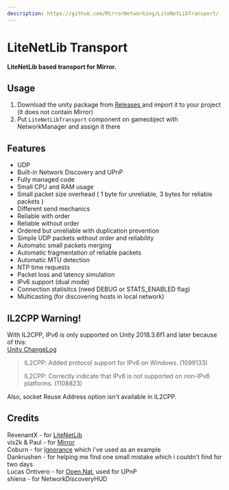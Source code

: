 ```yaml
---
description: https://github.com/MirrorNetworking/LiteNetLibTransport/
---
```


# LiteNetLib Transport

**LiteNetLib based transport for Mirror.**

## Usage <a href="#usage" id="usage"></a>

1. Download the unity package from [Releases ](https://github.com/MirrorNetworking/LiteNetLibTransport/releases)and import it to your project (it does not contain Mirror)
2. Put `LiteNetLibTransport` component on gameobject with NetworkManager and assign it there

## Features <a href="#features" id="features"></a>

* UDP
* Built-in Network Discovery and UPnP
* Fully managed code
* Small CPU and RAM usage
* Small packet size overhead ( 1 byte for unreliable, 3 bytes for reliable packets )
* Different send mechanics
* Reliable with order
* Reliable without order
* Ordered but unreliable with duplication prevention
* Simple UDP packets without order and reliability
* Automatic small packets merging
* Automatic fragmentation of reliable packets
* Automatic MTU detection
* NTP time requests
* Packet loss and latency simulation
* IPv6 support (dual mode)
* Connection statisitcs (need DEBUG or STATS\_ENABLED flag)
* Multicasting (for discovering hosts in local network)

## IL2CPP Warning! <a href="#il2cpp-warning" id="il2cpp-warning"></a>

With IL2CPP, IPv6 is only supported on Unity 2018.3.6f1 and later because of this:\
&#x20;[Unity ChangeLog](https://unity3d.com/unity/whats-new/2018.3.6)

> IL2CPP: Added protocol support for IPv6 on Windows. (1099133)
>
> IL2CPP: Correctly indicate that IPv6 is not supported on non-IPv6 platforms. (1108823)

Also, socket Reuse Address option isn't available in IL2CPP.

## Credits <a href="#credits" id="credits"></a>

RevenantX - for [LiteNetLib](https://github.com/RevenantX/LiteNetLib/releases)\
&#x20;vis2k & Paul - for [Mirror](https://assetstore.unity.com/packages/tools/network/mirror-129321)\
&#x20;Coburn - for [Ignorance](https://github.com/SoftwareGuy/Ignorance) which i've used as an example\
&#x20;Dankrushen - for helping me find one small mistake which i couldn't find for two days\
&#x20;Lucas Ontivero - for [Open.Nat](https://github.com/lontivero/Open.NAT/releases), used for UPnP\
&#x20;shiena - for NetworkDiscoveryHUD
